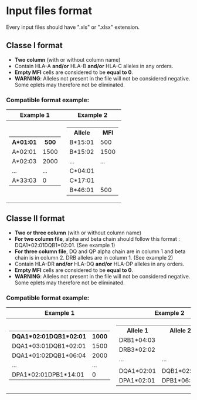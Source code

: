 # Input files format 

Every input files should have ".xls" or ".xlsx" extension. 

## Classe I format

 - __Two column__ (with or without column name) 
 - Contain HLA-A __and/or__ HLA-B __and/or__ HLA-C alleles in any orders.
 - __Empty MFI__ cells are considered to be __equal to 0__. 
 - __WARNING__: Alleles not present in the file will not be considered negative. Some eplets may therefore not be eliminated.
 
### Compatible format example:  
 
 |Example 1|Example 2|
|--|--|
|<table> <tr><th>A\*01:01</th><th>500</th></tr><tr><td>A\*02:01</td><td>1500</td></tr><tr><td>A\*02:03</td><td>2000</td></tr><tr><td>...</td><td>...</td></tr><tr><td>A\*33:03</td><td>0</td></tr> </table>| <table> <tr><th>Allele</th><th>MFI</th></tr><tr><td>B\*15:01</td><td>500</td></tr><tr><td>B\*15:02</td><td>1500</td></tr><tr><td>...</td><td>...</td></tr> <tr><td>C*04:01</td><td> </td></tr><tr><td>C\*17:01</td><td> </td></tr><tr><td>B\*46:01</td><td>500</td></tr></table>|

 ## Classe II format
 
  - __Two or three column__ (with or without column name)
  - __For two column file__, alpha and beta chain should follow this format :  DQA1\*02:01DQB1\*02:01. (See example 1)
  - __For three column file__, DQ and QP alpha chain are in column 1 and beta chain is in column 2. DRB alleles are in column 1. (See example 2)
  - Contain HLA-DR __and/or__ HLA-DQ __and/or__ HLA-DP alleles in any orders.
  - __Empty MFI__ cells are considered to be __equal to 0__. 
  - __WARNING__: Alleles not present in the file will not be considered negative. Some eplets may therefore not be eliminated.
 
 ### Compatible format example:  
 
  |Example 1|Example 2|
|--|--|
|<table> <tr><th>DQA1\*02:01DQB1\*02:01</th><th>1000</th></tr><tr><td>DQA1\*03:01DQB1\*02:01</td><td>1500</td></tr><tr><td>DQA1\*01:02DQB1\*06:04</td><td>2000</td></tr><tr><td>...</td><td>...</td></tr><tr><td>DPA1\*02:01DPB1\*14:01</td><td>0</td></tr> </table>| <table> <tr><th>Allele 1</th><th>Allele 2</th><th>MFI</th></tr><tr><td>DRB1\*04:03</td><td> </td><td>1000</td></tr><tr><td>DRB3\*02:02</td><td></td><td>1500</td></tr><tr><td>...</td><td>...</td><td>...</td></tr> <tr><td></td><td></td><td> </td></tr><tr><td>DQA1\*02:01</td><td>DQB1*02:02</td><td>500</td></tr><tr><td>DPA1\*02:01</td><td>DPB1\*06:01</td><td>500</td></tr></table>|
